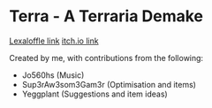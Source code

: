 # Terra - A Terraria Demake
[Lexaloffle link](https://cubee.games/?rel=PICO-8&sub=terra_-_a_terraria_demake)
[itch.io link](https://cubeegames.itch.io/terra-a-terraria-demake)

Created by me, with contributions from the following:
- Jo560hs (Music)
- Sup3rAw3som3Gam3r (Optimisation and items)
- Yeggplant (Suggestions and item ideas)

